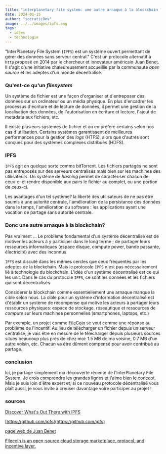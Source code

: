 ```yaml
---
title: "interplanetary file system: une autre arnaque à la blockchain ?"
date: 2024-01-15
author: "socraticDev"
image: ../../images/ipfs.png
tags:
  - idées
  - technologie
---
```


"InterPlanetary File System (`IPFS`) est un système ouvert permettant de gérer
des données sans serveur central." C'est un protocole alternatif à `http`
proposé en 2014 par le chercheur et innovateur américain Juan Benet. Il s'agit
d'une initiative chaleureusement accueillie par la communauté _open source_ et
les adeptes d'un monde décentralisé.

### Qu'est-ce qu'un _filesystem_

Un système de fichier est une façon d'organiser et d'entreposer des données sur
un ordinateur ou un média physique. En plus d'encadrer les processus d'écriture
et de lecture de données, il permet une gestion de la localisation des données,
de l'autorisation en écriture et lecture, l'ajout de metadata aux fichiers, etc.

Il existe plusieurs systèmes de fichier et on en préfère certains selon nos cas
d'utilisation. Certains systèmes garantissent de meilleures performances pour
la gestion des _logs_ (HTFS), alors que d'autres sont conçues pour des systèmes
complexes distribués (HDFS).

### IPFS

`IPFS` agit en quelque sorte comme bitTorrent. Les fichiers partagés ne sont pas
entreposés sur des serveurs centralisés mais bien sur les machines des
utilisateurs. Un système de _hashing_ permet de caractériser chacun de ceux-ci
et rendre disponible aux pairs le fichier au complet, ou une portion de
ceux-ci.

Les avantages d'un tel système? la liberté des utilisateurs de ne pas être
soumis à une autorité centrale, l'amélioration de la persistance des données
dans le temps, l'amélioration du software : les applications ayant une vocation
de partage sans autorité centrale.

### Donc une autre arnaque à la blockchain?

Pas vraiment ... Le problème fondamental d'un système décentralisé est de
motiver les acteurs à y participer dans le long terme ; de partager leurs
ressources informatiques (espace disque, compute power, bande passante, électricité) avec des inconnus.

`IPFS` est discuté dans les mêmes cercles que ceux fréquentés par les adeptes
de la blockchain. Mais le protocole `IPFS` n'est pas nécessairement lié à technologie du blockchain. L'idée d'un
système décentralisé est ce qui les unit. Dans le cas du protocole `IPFS`, ce
sont les données et les fichiers qui sont décentralisés.

Considérer la blockchain comme essentiellement une arnaque manque la cible
selon nous. La cible pour un système d'information décentralisé est d'établir
un système de récompense qui motive les acteurs à partager leurs ressources
physiques: espace de stockage, réseautique et ressources de _compute_ sur leurs
machines personnelles (smartphones, laptops, etc.)

Par exemple, un projet comme [FileCoin](https://filecoin.io/) se veut comme une
réponse au problème de l'incentif. Au lieu de télécharger un fichier depuis un
serveur centralisé, je vais être en mesure de le télécharger depuis plusieurs
sources situés beaucoup plus près de chez moi: 1.5 MB de ma voisine, 0.7 MB d'un
autre voisin, etc. Chacun va être dûment compensé pour avoir contribué au partage.

### conclusion

Ici, je partage simplement ma découverte récente de l'InterPlanetary File System. Je crois comprendre les grandes lignes et j'aime bien le concept.
Mais je suis loin d'être expert et, si ce nouveau protocole décentralisé vous
plaît aussi, je vous invite à creuser davantage voire participer au projet !

### sources

[Discover What's Out There with IPFS](https://ipfs.tech/)

[https://github.com/ipfs](https://github.com/ipfs)

[page web de Juan Benet](https://juan.benet.ai/)

[Filecoin is an open-source cloud storage marketplace, protocol, and incentive layer.](https://filecoin.io/)
